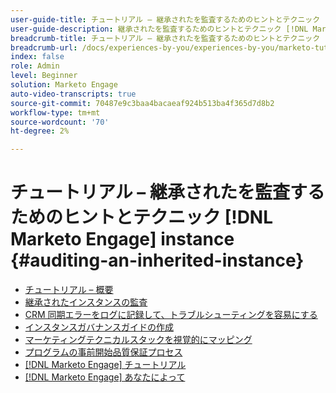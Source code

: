 ```yaml
---
user-guide-title: チュートリアル – 継承されたを監査するためのヒントとテクニック [!DNL Marketo Engage] instance
user-guide-description: 継承されたを監査するためのヒントとテクニック [!DNL Marketo Engage] instance
breadcrumb-title: チュートリアル – 継承されたを監査するためのヒントとテクニック [!DNL Marketo Engage] instance
breadcrumb-url: /docs/experiences-by-you/experiences-by-you/marketo-tutorial-inherited-instance/overview.html
index: false
role: Admin
level: Beginner
solution: Marketo Engage
auto-video-transcripts: true
source-git-commit: 70487e9c3baa4bacaeaf924b513ba4f365d7d8b2
workflow-type: tm+mt
source-wordcount: '70'
ht-degree: 2%

---
```



# チュートリアル – 継承されたを監査するためのヒントとテクニック [!DNL Marketo Engage] instance {#auditing-an-inherited-instance}

+ [チュートリアル – 概要](/help/marketo-tutorial-inherited-instance/overview.md)
+ [継承されたインスタンスの監査](/help/marketo-tutorial-inherited-instance/audit-an-inherted-instance.md)
+ [CRM 同期エラーをログに記録して、トラブルシューティングを容易にする](/help/marketo-tutorial-inherited-instance/log-crm-sync-errors-for-easy-troubleshooting.md)
+ [インスタンスガバナンスガイドの作成](/help/marketo-tutorial-inherited-instance/develop-an-instance-governance-guide.md)
+ [マーケティングテクニカルスタックを視覚的にマッピング](/help/marketo-tutorial-inherited-instance/create-a-visual-data-flow-diagram.md)
+ [プログラムの事前開始品質保証プロセス](/help/marketo-tutorial-inherited-instance/essential-program-pre-launch-qa.md)
+ [[!DNL Marketo Engage] チュートリアル](https://experienceleague.adobe.com/docs/marketo-learn/tutorials/overview.html?lang=ja)
+ [[!DNL Marketo Engage] あなたによって](https://experienceleague.adobe.com/en/docs/experiences-by-you/experiences-by-you/marketo-engage/overview)


